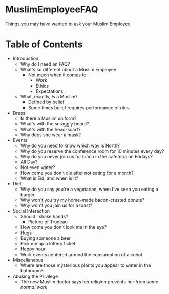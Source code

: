 # MuslimEmployeeFAQ

Things you may have wanted to ask your Muslim Employee.

# Table of Contents

- Introduction
    + Why do I need an FAQ?
    + What's so different about a Muslim Employee
        * Not much when it comes to:
            - Work
            - Ethics
            - Expectations
    + What, exactly, _is_ a Muslim?
        * Defined by belief
        * Some times belief requires performance of rites
- Dress
    + Is there a Muslim uniform?
    + What's with the scraggly beard?
    + What's with the head-scarf?
    + Why does she wear a mask?
- Events
    + Why do you need to know which way is North?
    + Why do you reserve the conference room for 10 minutes every day?
    + Why do you never join us for lunch in the cafeteria on Fridays?
    + All Day?
    + Not even water?
    + How come you don't die after not eating for a month?
    + What is Eid, and when is it?
- Diet
    + Why do you say you're a vegetarian, when I've seen you eating a burger
    + Why won't you try my home-made bacon-crusted donuts?
    + Why won't you join us for a toast?
- Social Interaction
    + Should I shake hands?
        * Picture of Trudeau
    + How come you don't look me in the eye?
    + Hugs
    + Buying someone a beer
    + Pick me up a lottery ticket
    + Happy hour
    + Work events centered around the consumption of alcohol
- Miscellaneous
    + Where are those mysterious plants you appear to water in the bathroom?
- Abusing the Privilege
    + The new Muslim doctor says her religion prevents her from _some normal work_


